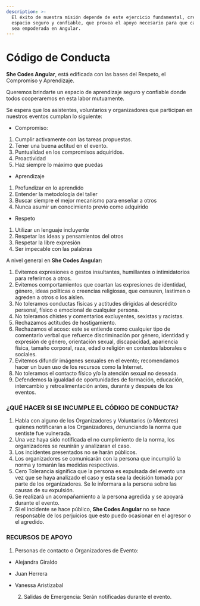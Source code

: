 ```yaml
---
description: >-
  El éxito de nuestra misión depende de este ejercicio fundamental, crear un
  espacio seguro y confiable, que provea el apoyo necesario para que cada Chica
  sea empoderada en Angular.
---
```


# Código de Conducta

**She Codes Angular**, está edificada con las bases del Respeto, el Compromiso y Aprendizaje. 

Queremos brindarte un espacio de aprendizaje seguro y confiable donde todos  cooperaremos en esta labor mutuamente.

Se espera que los asistentes, voluntarios y organizadores que participan en nuestros eventos cumplan lo siguiente:

* Compromiso:

1. Cumplir activamente con las tareas propuestas.
2. Tener una buena actitud en el evento.
3. Puntualidad en los compromisos adquiridos.
4. Proactividad
5. Haz siempre lo máximo que puedas

* Aprendizaje

1. Profundizar en lo aprendido
2. Entender la metodología del taller
3. Buscar siempre el mejor mecanismo para enseñar a otros
4. Nunca asumir un conocimiento previo como adquirido

* Respeto

1.  Utilizar un lenguaje incluyente
2. Respetar las ideas y pensamientos del otros
3. Respetar la libre expresión
4. Ser impecable con las palabras 

  
A nivel general en **She Codes Angular:**

1. Evitemos expresiones o gestos insultantes, humillantes o intimidatorios para referirnos a otros.
2. Evitemos comportamientos que coartan las expresiones de identidad, género, ideas políticas o creencias religiosas, que censuren, lastimen o agreden a otros o los aíslen.
3. No toleramos conductas físicas y actitudes dirigidas al descrédito personal, físico o emocional de cualquier persona.
4. No toleramos chistes y comentarios excluyentes, sexistas y racistas.
5. Rechazamos actitudes de hostigamiento.
6. Rechazamos el acoso: este se entiende como cualquier tipo de comentario verbal que refuerce discriminación por género, identidad y expresión de género, orientación sexual, discapacidad, apariencia física, tamaño corporal, raza, edad o religión en contextos laborales o sociales.
7. Evitemos difundir imágenes sexuales en el evento; recomendamos hacer un buen uso de los recursos como la Internet.
8. No toleramos el contacto físico y/o la atención sexual no deseada.
9. Defendemos la igualdad de oportunidades de formación, educación, intercambio y retroalimentación antes, durante y después de los eventos.

### ¿QUÉ HACER SI SE INCUMPLE EL CÓDIGO DE CONDUCTA?

1. Habla con alguno de los Organizadores y Voluntarios \(o Mentores\) quienes notificaran a los Organizadores, denunciando la norma que sentiste fue vulnerada.
2. Una vez haya sido notificada el no cumplimiento de la norma, los organizadores se reunirán y analizaran el caso.
3. Los incidentes  presentados no se harán públicos.
4. Los organizadores se comunicarán con la persona que incumplió la norma y tomarán las medidas respectivas.
5. Cero Tolerancia significa que la persona es expulsada del evento una vez que se haya analizado el caso y esta sea la decisión tomada por parte de los organizadores. Se le  informara a la persona sobre las causas de su expulsión.
6. Se realizará un acompañamiento a la persona agredida y se apoyará durante el evento.
7. Si el incidente se hace público, **She Codes Angular** no se hace responsable de los perjuicios que esto puedo ocasionar en el agresor o el agredido.

### RECURSOS DE APOYO

1.  Personas de contacto o Organizadores de Evento:

* Alejandra Giraldo
* Juan Herrera
* Vanessa Aristizabal

     2. Salidas de Emergencia: Serán notificadas durante el evento.

